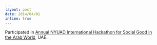 ```yaml
---
layout: post
date: 2014/04/01
inline: true
---
```


Participated in <a href="https://sites.nyuad.nyu.edu/hackathon/index.php/previous-hackathons/the-annual-nyuad-international-hackathon-for-social-good-in-the-arab-world-2014/"> Annual NYUAD International Hackathon for Social Good in the Arab World</a>, UAE.

